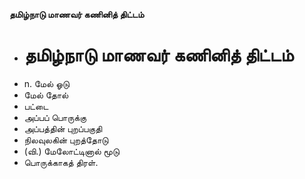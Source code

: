 **தமிழ்நாடு மாணவர் கணினித் திட்டம்**
- # தமிழ்நாடு மாணவர் கணினித் திட்டம்
- n. மேல் ஓடு
- மேல் தோல்
- பட்டை
- அப்பப் பொருக்கு
- அப்பத்தின் புறப்பகுதி
- நிலவுலகின் புறத்தோடு
- (வி.) மேலோட்டினால் மூடு
- பொருக்காகத் திரள்.

